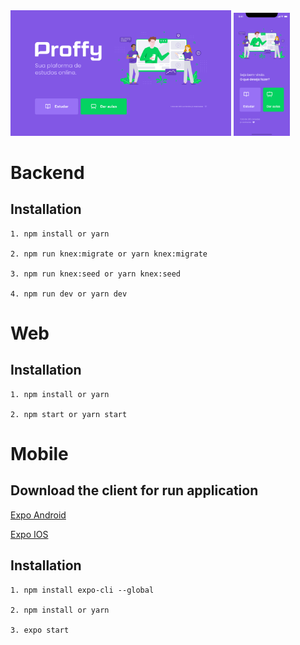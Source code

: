 <img src="./assets/web.PNG" width="70%">    
<img src="./assets/mobile.PNG" width="18%">

# Backend

## Installation
```
1. npm install or yarn

2. npm run knex:migrate or yarn knex:migrate

3. npm run knex:seed or yarn knex:seed

4. npm run dev or yarn dev
```
# Web

## Installation
```
1. npm install or yarn

2. npm start or yarn start
```

# Mobile

## Download the client for run application

[Expo Android](https://play.google.com/store/apps/details?id=host.exp.exponent&hl=pt_BR)

[Expo IOS](https://apps.apple.com/br/app/expo-client/id982107779)

## Installation
```
1. npm install expo-cli --global

2. npm install or yarn

3. expo start
```